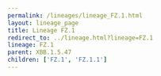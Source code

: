 ```yaml
---
permalink: /lineages/lineage_FZ.1.html
layout: lineage_page
title: Lineage FZ.1
redirect_to: ../lineage.html?lineage=FZ.1
lineage: FZ.1
parent: XBB.1.5.47
children: ['FZ.1', 'FZ.1.1']
---
```

